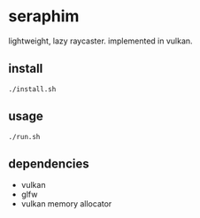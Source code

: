 # seraphim

lightweight, lazy raycaster. implemented in vulkan.

## install
`./install.sh`

## usage
`./run.sh`

## dependencies
* vulkan
* glfw
* vulkan memory allocator 
